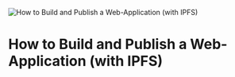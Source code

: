 ![How to Build and Publish a Web-Application (with IPFS)](https://web-app-ipfs.rtfm.page/_media/mindmap_topics.svg)

# How to Build and Publish a Web-Application (with IPFS)
